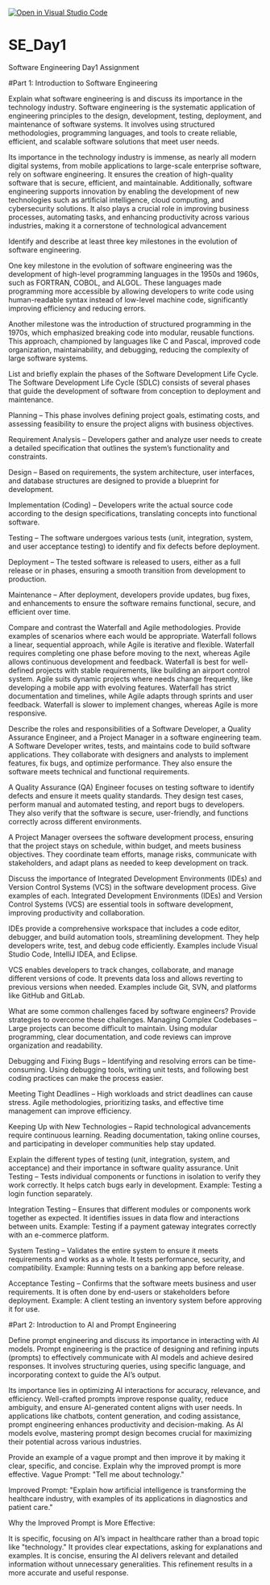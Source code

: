 [![Open in Visual Studio Code](https://classroom.github.com/assets/open-in-vscode-2e0aaae1b6195c2367325f4f02e2d04e9abb55f0b24a779b69b11b9e10269abc.svg)](https://classroom.github.com/online_ide?assignment_repo_id=18401555&assignment_repo_type=AssignmentRepo)
# SE_Day1
Software Engineering Day1 Assignment

#Part 1: Introduction to Software Engineering

Explain what software engineering is and discuss its importance in the technology industry.
Software engineering is the systematic application of engineering principles to the design, development, testing, deployment, and maintenance of software systems. It involves using structured methodologies, programming languages, and tools to create reliable, efficient, and scalable software solutions that meet user needs.

Its importance in the technology industry is immense, as nearly all modern digital systems, from mobile applications to large-scale enterprise software, rely on software engineering. It ensures the creation of high-quality software that is secure, efficient, and maintainable. Additionally, software engineering supports innovation by enabling the development of new technologies such as artificial intelligence, cloud computing, and cybersecurity solutions. It also plays a crucial role in improving business processes, automating tasks, and enhancing productivity across various industries, making it a cornerstone of technological advancement

Identify and describe at least three key milestones in the evolution of software engineering.

One key milestone in the evolution of software engineering was the development of high-level programming languages in the 1950s and 1960s, such as FORTRAN, COBOL, and ALGOL. These languages made programming more accessible by allowing developers to write code using human-readable syntax instead of low-level machine code, significantly improving efficiency and reducing errors.

Another milestone was the introduction of structured programming in the 1970s, which emphasized breaking code into modular, reusable functions. This approach, championed by languages like C and Pascal, improved code organization, maintainability, and debugging, reducing the complexity of large software systems.

List and briefly explain the phases of the Software Development Life Cycle.
The Software Development Life Cycle (SDLC) consists of several phases that guide the development of software from conception to deployment and maintenance.

Planning – This phase involves defining project goals, estimating costs, and assessing feasibility to ensure the project aligns with business objectives.

Requirement Analysis – Developers gather and analyze user needs to create a detailed specification that outlines the system’s functionality and constraints.

Design – Based on requirements, the system architecture, user interfaces, and database structures are designed to provide a blueprint for development.

Implementation (Coding) – Developers write the actual source code according to the design specifications, translating concepts into functional software.

Testing – The software undergoes various tests (unit, integration, system, and user acceptance testing) to identify and fix defects before deployment.

Deployment – The tested software is released to users, either as a full release or in phases, ensuring a smooth transition from development to production.

Maintenance – After deployment, developers provide updates, bug fixes, and enhancements to ensure the software remains functional, secure, and efficient over time.

Compare and contrast the Waterfall and Agile methodologies. Provide examples of scenarios where each would be appropriate.
Waterfall follows a linear, sequential approach, while Agile is iterative and flexible. Waterfall requires completing one phase before moving to the next, whereas Agile allows continuous development and feedback. Waterfall is best for well-defined projects with stable requirements, like building an airport control system. Agile suits dynamic projects where needs change frequently, like developing a mobile app with evolving features. Waterfall has strict documentation and timelines, while Agile adapts through sprints and user feedback. Waterfall is slower to implement changes, whereas Agile is more responsive.


Describe the roles and responsibilities of a Software Developer, a Quality Assurance Engineer, and a Project Manager in a software engineering team.
A Software Developer writes, tests, and maintains code to build software applications. They collaborate with designers and analysts to implement features, fix bugs, and optimize performance. They also ensure the software meets technical and functional requirements.

A Quality Assurance (QA) Engineer focuses on testing software to identify defects and ensure it meets quality standards. They design test cases, perform manual and automated testing, and report bugs to developers. They also verify that the software is secure, user-friendly, and functions correctly across different environments.

A Project Manager oversees the software development process, ensuring that the project stays on schedule, within budget, and meets business objectives. They coordinate team efforts, manage risks, communicate with stakeholders, and adapt plans as needed to keep development on track.



Discuss the importance of Integrated Development Environments (IDEs) and Version Control Systems (VCS) in the software development process. Give examples of each.
Integrated Development Environments (IDEs) and Version Control Systems (VCS) are essential tools in software development, improving productivity and collaboration.

IDEs provide a comprehensive workspace that includes a code editor, debugger, and build automation tools, streamlining development. They help developers write, test, and debug code efficiently. Examples include Visual Studio Code, IntelliJ IDEA, and Eclipse.

VCS enables developers to track changes, collaborate, and manage different versions of code. It prevents data loss and allows reverting to previous versions when needed. Examples include Git, SVN, and platforms like GitHub and GitLab.



What are some common challenges faced by software engineers? Provide strategies to overcome these challenges.
Managing Complex Codebases – Large projects can become difficult to maintain. Using modular programming, clear documentation, and code reviews can improve organization and readability.

Debugging and Fixing Bugs – Identifying and resolving errors can be time-consuming. Using debugging tools, writing unit tests, and following best coding practices can make the process easier.

Meeting Tight Deadlines – High workloads and strict deadlines can cause stress. Agile methodologies, prioritizing tasks, and effective time management can improve efficiency.

Keeping Up with New Technologies – Rapid technological advancements require continuous learning. Reading documentation, taking online courses, and participating in developer communities help stay updated.

Explain the different types of testing (unit, integration, system, and acceptance) and their importance in software quality assurance.
Unit Testing – Tests individual components or functions in isolation to verify they work correctly. It helps catch bugs early in development. Example: Testing a login function separately.

Integration Testing – Ensures that different modules or components work together as expected. It identifies issues in data flow and interactions between units. Example: Testing if a payment gateway integrates correctly with an e-commerce platform.

System Testing – Validates the entire system to ensure it meets requirements and works as a whole. It tests performance, security, and compatibility. Example: Running tests on a banking app before release.

Acceptance Testing – Confirms that the software meets business and user requirements. It is often done by end-users or stakeholders before deployment. Example: A client testing an inventory system before approving it for use.

#Part 2: Introduction to AI and Prompt Engineering


Define prompt engineering and discuss its importance in interacting with AI models.
Prompt engineering is the practice of designing and refining inputs (prompts) to effectively communicate with AI models and achieve desired responses. It involves structuring queries, using specific language, and incorporating context to guide the AI’s output.

Its importance lies in optimizing AI interactions for accuracy, relevance, and efficiency. Well-crafted prompts improve response quality, reduce ambiguity, and ensure AI-generated content aligns with user needs. In applications like chatbots, content generation, and coding assistance, prompt engineering enhances productivity and decision-making. As AI models evolve, mastering prompt design becomes crucial for maximizing their potential across various industries.

Provide an example of a vague prompt and then improve it by making it clear, specific, and concise. Explain why the improved prompt is more effective.
Vague Prompt:
"Tell me about technology."

Improved Prompt:
"Explain how artificial intelligence is transforming the healthcare industry, with examples of its applications in diagnostics and patient care."

Why the Improved Prompt is More Effective:

It is specific, focusing on AI’s impact in healthcare rather than a broad topic like "technology."
It provides clear expectations, asking for explanations and examples.
It is concise, ensuring the AI delivers relevant and detailed information without unnecessary generalities.
This refinement results in a more accurate and useful response.

